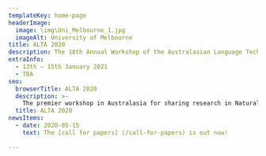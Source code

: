 ```yaml
---
templateKey: home-page
headerImage:
  image: \img\Uni_Melbourne_1.jpg
  imageAlt: University of Melbourne
title: ALTA 2020
description: The 18th Annual Workshop of the Australasian Language Technology Association
extraInfo: 
  - 13th – 15th January 2021
  - TBA
seo:
  browserTitle: ALTA 2020
  description: >-
    The premier workshop in Australasia for sharing research in Natural Language Processing and Computational Lingustics. Submissions from students, academics and industry researchers are welcome.
  title: ALTA 2020
newsItems:
  - date: 2020-05-15
    text: The [call for papers] (/call-for-papers) is out now!
 
---
```

